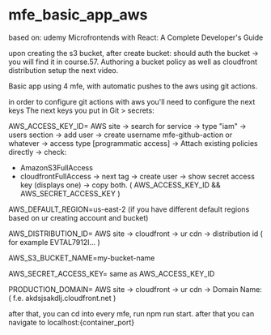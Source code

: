 # mfe_basic_app_aws
based on: 
udemy
Microfrontends with React: A Complete Developer's Guide

upon creating the s3 bucket, after create bucket:
should auth the bucket -> you will find it in course.57. Authoring a bucket policy
as well as cloudfront distribution setup the next video.

Basic app using 4 mfe, with automatic pushes to the aws using git actions.

in order to configure git actions with aws you'll need to configure the next keys
The next keys you put in Git > secrets:

AWS_ACCESS_KEY_ID= 
AWS site -> search for service -> type "iam" -> users section -> add user ->
create username mfe-github-action or whatever -> access type [programmatic access] -> Attach existing policies directly ->
check:
- AmazonS3FullAccess
- cloudfrontFullAccess
-> next tag -> create user -> show secret access key (displays one) -> copy both.
( AWS_ACCESS_KEY_ID && AWS_SECRET_ACCESS_KEY )


AWS_DEFAULT_REGION=us-east-2 (if you have different default regions based on ur creating account and bucket)

AWS_DISTRIBUTION_ID= AWS site -> cloudfront -> ur cdn -> distribution id ( for example EVTAL7912I... ) 

AWS_S3_BUCKET_NAME=my-bucket-name

AWS_SECRET_ACCESS_KEY= same as AWS_ACCESS_KEY_ID

PRODUCTION_DOMAIN= AWS site -> cloudfront -> ur cdn -> Domain Name: ( f.e. akdsjsakdlj.cloudfront.net )

after that, you can cd into every mfe, run npm run start.
after that you can navigate to localhost:{container_port}
